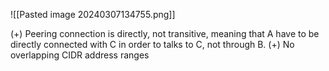 ![[Pasted image 20240307134755.png]]

(+) Peering connection is directly, not transitive, meaning that A have to be directly connected with C in order to talks to C, not through B.
(+) No overlapping CIDR address ranges